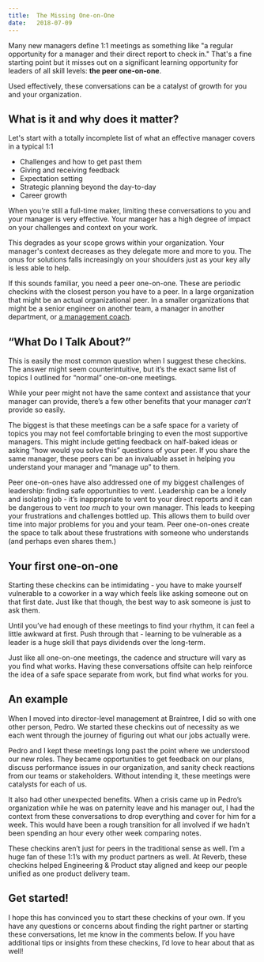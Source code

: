 ```yaml
---
title:  The Missing One-on-One
date:   2018-07-09
---
```


Many new managers define 1:1 meetings as something like "a regular opportunity for a manager and their direct report to check in." That's a fine starting point but it misses out on a significant learning opportunity for leaders of all skill levels: **the peer one-on-one**.

Used effectively, these conversations can be a catalyst of growth for you and your organization.

## What is it and why does it matter?

Let's start with a totally incomplete list of what an effective manager covers in a typical 1:1

* Challenges and how to get past them
* Giving and receiving feedback
* Expectation setting
* Strategic planning beyond the day-to-day
* Career growth

When you’re still a full-time maker, limiting these conversations to you and your manager is very effective. Your manager has a high degree of impact on your challenges and context on your work.

This degrades as your scope grows within your organization. Your manager's context decreases as they delegate more and more to you. The onus for solutions falls increasingly on your shoulders just as your key ally is less able to help.

If this sounds familiar, you need a peer one-on-one. These are periodic checkins with the closest person you have to a peer. In a large organization that might be an actual organizational peer. In a smaller organizations that might be a senior engineer on another team, a manager in another department, or [a management coach](http://newmethod.co).

## “What Do I Talk About?”

This is easily the most common question when I suggest these checkins. The answer might seem counterintuitive, but it’s the exact same list of topics I outlined for “normal” one-on-one meetings.

While your peer might not have the same context and assistance that your manager can provide, there’s a few other benefits that your manager _can’t_ provide so easily.

The biggest is that these meetings can be a safe space for a variety of topics you may not feel comfortable bringing to even the most supportive managers. This might include getting feedback on half-baked ideas or asking “how would you solve this” questions of your peer. If you share the same manager, these peers can be an invaluable asset in helping you understand your manager and “manage up” to them.

Peer one-on-ones have also addressed one of my biggest challenges of leadership: finding safe opportunities to vent. Leadership can be a lonely and isolating job - it’s inappropriate to vent to your direct reports and it can be dangerous to vent _too much_ to your own manager. This leads to keeping your frustrations and challenges bottled up. This allows them to build over time into major problems for you and your team. Peer one-on-ones create the space to talk about these frustrations with someone who understands (and perhaps even shares them.)

## Your first one-on-one

Starting these checkins can be intimidating - you have to make yourself vulnerable to a coworker in a way which feels like asking someone out on that first date. Just like that though, the best way to ask someone is just to ask them.

Until you’ve had enough of these meetings to find your rhythm, it can feel a little awkward at first. Push through that - learning to be vulnerable as a leader is a huge skill that pays dividends over the long-term.

Just like all one-on-one meetings, the cadence and structure will vary as you find what works. Having these conversations offsite can help reinforce the idea of a safe space separate from work, but find what works for you.

## An example

When I moved into director-level management at Braintree, I did so with one other person, Pedro. We started these checkins out of necessity as we each went through the journey of figuring out what our jobs actually were.

Pedro and I kept these meetings long past the point where we understood our new roles. They became opportunities to get feedback on our plans, discuss performance issues in our organization, and sanity check reactions from our teams or stakeholders. Without intending it, these meetings were catalysts for each of us.

It also had other unexpected benefits. When a crisis came up in Pedro’s organization while he was on paternity leave and his manager out, I had the context from these conversations to drop everything and cover for him for a week. This would have been a rough transition for all involved if we hadn’t been spending an hour every other week comparing notes.

These checkins aren’t just for peers in the traditional sense as well. I’m a huge fan of these 1:1’s with my product partners as well. At Reverb, these checkins helped Engineering & Product stay aligned and keep our people unified as one product delivery team.

## Get started!

I hope this has convinced you to start these checkins of your own. If you have any questions or concerns about finding the right partner or starting these conversations, let me know in the comments below. If you have additional tips or insights from these checkins, I’d love to hear about that as well!